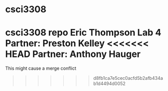 # csci3308
csci3308 repo
Eric Thompson
Lab 4
Partner: Preston Kelley
<<<<<<< HEAD
Partner: Anthony Hauger
=======
This might cause a merge conflict
>>>>>>> d8fb1ca7e5cec0acfd5b2afb434ab1d4494d0052

